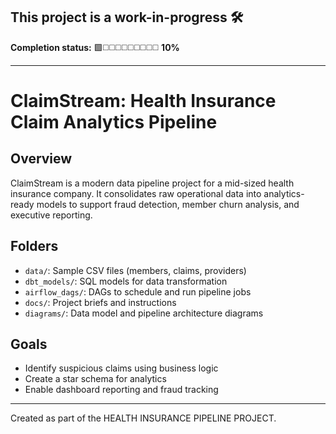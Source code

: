 ## This project is a work-in-progress 🛠️

**Completion status:**    🟩◻️◻️◻️◻️◻️◻️◻️◻️◻️    **10%**

--- 

# ClaimStream: Health Insurance Claim Analytics Pipeline

## Overview
ClaimStream is a modern data pipeline project for a mid-sized health insurance company. It consolidates raw operational data into analytics-ready models to support fraud detection, member churn analysis, and executive reporting.

## Folders
- `data/`: Sample CSV files (members, claims, providers)
- `dbt_models/`: SQL models for data transformation
- `airflow_dags/`: DAGs to schedule and run pipeline jobs
- `docs/`: Project briefs and instructions
- `diagrams/`: Data model and pipeline architecture diagrams

## Goals
- Identify suspicious claims using business logic
- Create a star schema for analytics
- Enable dashboard reporting and fraud tracking

---
Created as part of the HEALTH INSURANCE PIPELINE PROJECT.
